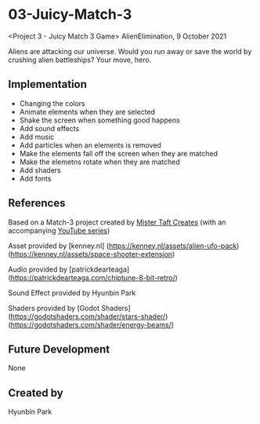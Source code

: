# 03-Juicy-Match-3
<Project 3 - Juicy Match 3 Game> AlienElimination, 9 October 2021

Aliens are attacking our universe. Would you run away or save the world by crushing alien battleships? Your move, hero.

## Implementation
- Changing the colors
- Animate elements when they are selected
- Shake the screen when something good happens
- Add sound effects
- Add music
- Add particles when an elements is removed
- Make the elements fall off the screen when they are matched
- Make the elemetns rotate when they are matched
- Add shaders
- Add fonts


## References
Based on a Match-3 project created by [Mister Taft Creates](https://github.com/mistertaftcreates/Godot_match_3) (with an accompanying [YouTube series](https://www.youtube.com/playlist?list=PL4vbr3u7UKWqwQlvwvgNcgDL1p_3hcNn2))

Asset provided by [kenney.nl] 
(https://kenney.nl/assets/alien-ufo-pack) 
(https://kenney.nl/assets/space-shooter-extension)

Audio provided by [patrickdearteaga] (https://patrickdearteaga.com/chiptune-8-bit-retro/)

Sound Effect provided by Hyunbin Park

Shaders provided by [Godot Shaders] 
(https://godotshaders.com/shader/stars-shader/)
(https://godotshaders.com/shader/energy-beams/)

## Future Development
None

## Created by
Hyunbin Park
